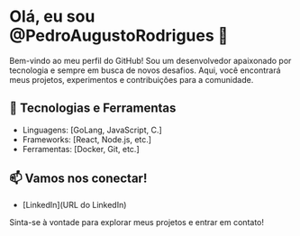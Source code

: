 # Olá, eu sou @PedroAugustoRodrigues 👋

Bem-vindo ao meu perfil do GitHub! Sou um desenvolvedor apaixonado por tecnologia e sempre em busca de novos desafios. Aqui, você encontrará meus projetos, experimentos e contribuições para a comunidade.

## 🔧 Tecnologias e Ferramentas

- Linguagens: [GoLang, JavaScript, C.]
- Frameworks: [React, Node.js, etc.]
- Ferramentas: [Docker, Git, etc.]


## 📫 Vamos nos conectar!

- [LinkedIn](URL do LinkedIn)

Sinta-se à vontade para explorar meus projetos e entrar em contato!
